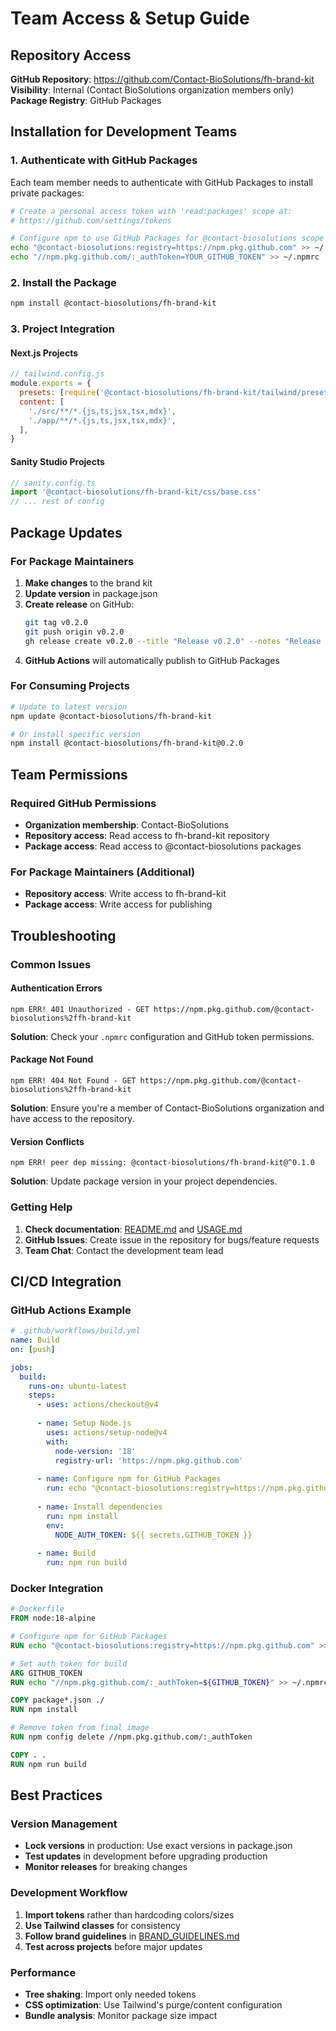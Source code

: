# Team Access & Setup Guide

## Repository Access

**GitHub Repository**: https://github.com/Contact-BioSolutions/fh-brand-kit
**Visibility**: Internal (Contact BioSolutions organization members only)
**Package Registry**: GitHub Packages

## Installation for Development Teams

### 1. Authenticate with GitHub Packages

Each team member needs to authenticate with GitHub Packages to install private packages:

```bash
# Create a personal access token with 'read:packages' scope at:
# https://github.com/settings/tokens

# Configure npm to use GitHub Packages for @contact-biosolutions scope
echo "@contact-biosolutions:registry=https://npm.pkg.github.com" >> ~/.npmrc
echo "//npm.pkg.github.com/:_authToken=YOUR_GITHUB_TOKEN" >> ~/.npmrc
```

### 2. Install the Package

```bash
npm install @contact-biosolutions/fh-brand-kit
```

### 3. Project Integration

#### Next.js Projects
```js
// tailwind.config.js
module.exports = {
  presets: [require('@contact-biosolutions/fh-brand-kit/tailwind/preset')],
  content: [
    './src/**/*.{js,ts,jsx,tsx,mdx}',
    './app/**/*.{js,ts,jsx,tsx,mdx}',
  ],
}
```

#### Sanity Studio Projects
```js
// sanity.config.ts
import '@contact-biosolutions/fh-brand-kit/css/base.css'
// ... rest of config
```

## Package Updates

### For Package Maintainers

1. **Make changes** to the brand kit
2. **Update version** in package.json
3. **Create release** on GitHub:
   ```bash
   git tag v0.2.0
   git push origin v0.2.0
   gh release create v0.2.0 --title "Release v0.2.0" --notes "Release notes"
   ```
4. **GitHub Actions** will automatically publish to GitHub Packages

### For Consuming Projects

```bash
# Update to latest version
npm update @contact-biosolutions/fh-brand-kit

# Or install specific version
npm install @contact-biosolutions/fh-brand-kit@0.2.0
```

## Team Permissions

### Required GitHub Permissions
- **Organization membership**: Contact-BioSolutions
- **Repository access**: Read access to fh-brand-kit repository
- **Package access**: Read access to @contact-biosolutions packages

### For Package Maintainers (Additional)
- **Repository access**: Write access to fh-brand-kit
- **Package access**: Write access for publishing

## Troubleshooting

### Common Issues

#### Authentication Errors
```
npm ERR! 401 Unauthorized - GET https://npm.pkg.github.com/@contact-biosolutions%2ffh-brand-kit
```

**Solution**: Check your `.npmrc` configuration and GitHub token permissions.

#### Package Not Found
```
npm ERR! 404 Not Found - GET https://npm.pkg.github.com/@contact-biosolutions%2ffh-brand-kit
```

**Solution**: Ensure you're a member of Contact-BioSolutions organization and have access to the repository.

#### Version Conflicts
```
npm ERR! peer dep missing: @contact-biosolutions/fh-brand-kit@^0.1.0
```

**Solution**: Update package version in your project dependencies.

### Getting Help

1. **Check documentation**: [README.md](../README.md) and [USAGE.md](./USAGE.md)
2. **GitHub Issues**: Create issue in the repository for bugs/feature requests
3. **Team Chat**: Contact the development team lead

## CI/CD Integration

### GitHub Actions Example

```yaml
# .github/workflows/build.yml
name: Build
on: [push]

jobs:
  build:
    runs-on: ubuntu-latest
    steps:
      - uses: actions/checkout@v4
      
      - name: Setup Node.js
        uses: actions/setup-node@v4
        with:
          node-version: '18'
          registry-url: 'https://npm.pkg.github.com'
          
      - name: Configure npm for GitHub Packages
        run: echo "@contact-biosolutions:registry=https://npm.pkg.github.com" >> ~/.npmrc
        
      - name: Install dependencies
        run: npm install
        env:
          NODE_AUTH_TOKEN: ${{ secrets.GITHUB_TOKEN }}
          
      - name: Build
        run: npm run build
```

### Docker Integration

```dockerfile
# Dockerfile
FROM node:18-alpine

# Configure npm for GitHub Packages
RUN echo "@contact-biosolutions:registry=https://npm.pkg.github.com" >> ~/.npmrc

# Set auth token for build
ARG GITHUB_TOKEN
RUN echo "//npm.pkg.github.com/:_authToken=${GITHUB_TOKEN}" >> ~/.npmrc

COPY package*.json ./
RUN npm install

# Remove token from final image
RUN npm config delete //npm.pkg.github.com/:_authToken

COPY . .
RUN npm run build
```

## Best Practices

### Version Management
- **Lock versions** in production: Use exact versions in package.json
- **Test updates** in development before upgrading production
- **Monitor releases** for breaking changes

### Development Workflow
1. **Import tokens** rather than hardcoding colors/sizes
2. **Use Tailwind classes** for consistency
3. **Follow brand guidelines** in [BRAND_GUIDELINES.md](./BRAND_GUIDELINES.md)
4. **Test across projects** before major updates

### Performance
- **Tree shaking**: Import only needed tokens
- **CSS optimization**: Use Tailwind's purge/content configuration
- **Bundle analysis**: Monitor package size impact